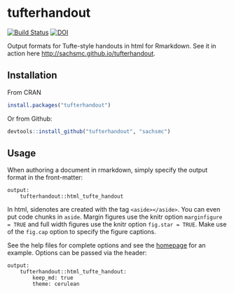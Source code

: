 tufterhandout
=============

[![Build Status](https://travis-ci.org/sachsmc/tufterhandout.png?branch=master)](https://travis-ci.org/sachsmc/tufterhandout)
[![DOI](https://zenodo.org/badge/9473/sachsmc/tufterhandout.svg)](http://dx.doi.org/10.5281/zenodo.14679)

Output formats for Tufte-style handouts in html for Rmarkdown. See it in action here <http://sachsmc.github.io/tufterhandout>. 

## Installation

From CRAN

```r
install.packages("tufterhandout")
```

Or from Github:

```r
devtools::install_github("tufterhandout", "sachsmc")
```

## Usage

When authoring a document in rmarkdown, simply specify the output format in the front-matter:

```
output: 
    tufterhandout::html_tufte_handout
```
In html, sidenotes are created with the tag `<aside></aside>`. You can even put code chunks in `aside`. Margin figures use the knitr option `marginfigure = TRUE` and full width figures use the knitr option `fig.star = TRUE`. Make use of the `fig.cap` option to specify the figure captions. 

See the help files for complete options and see the [homepage](http://sachsmc.github.io/tufterhandout) for an example. Options can be passed via the header:

```
output: 
    tufterhandout::html_tufte_handout:
        keep_md: true
        theme: cerulean
```
